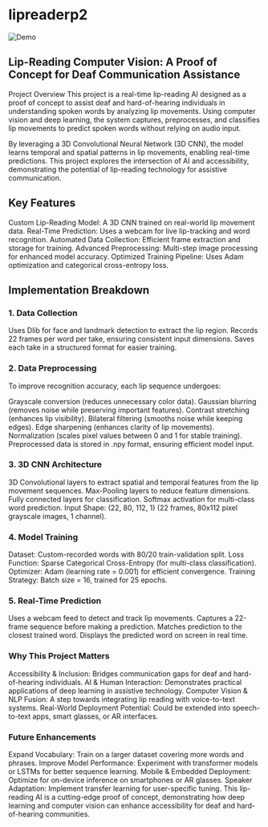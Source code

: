 # lipreaderp2
![Demo](demo.gif)
 
## Lip-Reading Computer Vision: A Proof of Concept for Deaf Communication Assistance
Project Overview
This project is a real-time lip-reading AI designed as a proof of concept to assist deaf and hard-of-hearing individuals in understanding spoken words by analyzing lip movements. Using computer vision and deep learning, the system captures, preprocesses, and classifies lip movements to predict spoken words without relying on audio input.

By leveraging a 3D Convolutional Neural Network (3D CNN), the model learns temporal and spatial patterns in lip movements, enabling real-time predictions. This project explores the intersection of AI and accessibility, demonstrating the potential of lip-reading technology for assistive communication.

## Key Features
Custom Lip-Reading Model: A 3D CNN trained on real-world lip movement data.
Real-Time Prediction: Uses a webcam for live lip-tracking and word recognition.
Automated Data Collection: Efficient frame extraction and storage for training.
Advanced Preprocessing: Multi-step image processing for enhanced model accuracy.
Optimized Training Pipeline: Uses Adam optimization and categorical cross-entropy loss.

## Implementation Breakdown
### 1. Data Collection
Uses Dlib for face and landmark detection to extract the lip region.
Records 22 frames per word per take, ensuring consistent input dimensions.
Saves each take in a structured format for easier training.

### 2. Data Preprocessing
To improve recognition accuracy, each lip sequence undergoes:

Grayscale conversion (reduces unnecessary color data).
Gaussian blurring (removes noise while preserving important features).
Contrast stretching (enhances lip visibility).
Bilateral filtering (smooths noise while keeping edges).
Edge sharpening (enhances clarity of lip movements).
Normalization (scales pixel values between 0 and 1 for stable training).
Preprocessed data is stored in .npy format, ensuring efficient model input.

### 3. 3D CNN Architecture
3D Convolutional layers to extract spatial and temporal features from the lip movement sequences.
Max-Pooling layers to reduce feature dimensions.
Fully connected layers for classification.
Softmax activation for multi-class word prediction.
Input Shape: (22, 80, 112, 1) (22 frames, 80x112 pixel grayscale images, 1 channel).

### 4. Model Training
Dataset: Custom-recorded words with 80/20 train-validation split.
Loss Function: Sparse Categorical Cross-Entropy (for multi-class classification).
Optimizer: Adam (learning rate = 0.001) for efficient convergence.
Training Strategy: Batch size = 16, trained for 25 epochs.

### 5. Real-Time Prediction
Uses a webcam feed to detect and track lip movements.
Captures a 22-frame sequence before making a prediction.
Matches prediction to the closest trained word.
Displays the predicted word on screen in real time.

### Why This Project Matters
Accessibility & Inclusion: Bridges communication gaps for deaf and hard-of-hearing individuals.
AI & Human Interaction: Demonstrates practical applications of deep learning in assistive technology.
Computer Vision & NLP Fusion: A step towards integrating lip reading with voice-to-text systems.
Real-World Deployment Potential: Could be extended into speech-to-text apps, smart glasses, or AR interfaces.

### Future Enhancements
Expand Vocabulary: Train on a larger dataset covering more words and phrases.
Improve Model Performance: Experiment with transformer models or LSTMs for better sequence learning.
Mobile & Embedded Deployment: Optimize for on-device inference on smartphones or AR glasses.
Speaker Adaptation: Implement transfer learning for user-specific tuning.
This lip-reading AI is a cutting-edge proof of concept, demonstrating how deep learning and computer vision can enhance accessibility for deaf and hard-of-hearing communities.
